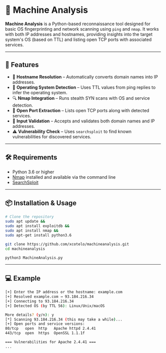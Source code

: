 # 🔎 Machine Analysis

**Machine Analysis** is a Python-based reconnaissance tool designed for basic OS fingerprinting and network scanning using `ping` and `nmap`. It works with both IP addresses and hostnames, providing insights into the target system's OS (based on TTL) and listing open TCP ports with associated services.

---

## 🚀 Features

- 📡 **Hostname Resolution** – Automatically converts domain names into IP addresses.
- 🧠 **Operating System Detection** – Uses TTL values from ping replies to infer the operating system.
- 🔍 **Nmap Integration** – Runs stealth SYN scans with OS and service detection.
- 🔐 **Open Port Extraction** – Lists open TCP ports along with detected services.
- 🧰 **Input Validation** – Accepts and validates both domain names and IP addresses.
- ⚠️ **Vulnerability Check** – Uses `searchsploit` to find known vulnerabilities for discovered services.

---

## 🛠️ Requirements

- Python 3.6 or higher
- [Nmap](https://nmap.org/) installed and available via the command line
- [SearchSploit](https://github.com/offensive-security/exploitdb)

---

## 📦 Installation & Usage

```bash
# Clone the repository
sudo apt update && 
sudo apt install exploitdb && 
sudo apt install nmap && 
sudo apt-get install python3.6

git clone https://github.com/xcotelo/machineanalysis.git
cd machineanalysis

python3 MachineAnalysis.py
```
---

## 💻 Example
```bash
[+] Enter the IP address or the hostname: example.com
[+] Resolved example.com → 93.184.216.34
[+] Connecting to 93.184.216.34
[+] Detected OS (by TTL 56): Linux/Unix/macOS

More details? (y/n): y
[*] Scanning 93.184.216.34 (this may take a while)...
[+] Open ports and service versions:
80/tcp   open  http   Apache httpd 2.4.41
443/tcp  open  https  OpenSSL 1.1.1f

=== Vulnerabilities for Apache 2.4.41 ===
...
